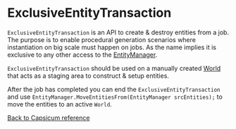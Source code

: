 # ExclusiveEntityTransaction

`ExclusiveEntityTransaction` is an API to create & destroy entities from a job. The purpose is to enable procedural generation scenarios where instantiation on big scale must happen on jobs. As the name implies it is exclusive to any other access to the [EntityManager](entity_manager.md).

`ExclusiveEntityTransaction` should be used on a manually created [World](world.md) that acts as a staging area to construct & setup entities.

After the job has completed you can end the `ExclusiveEntityTransaction` and use ```EntityManager.MoveEntitiesFrom(EntityManager srcEntities);``` to move the entities to an active `World`.

[Back to Capsicum reference](index.md)